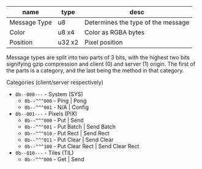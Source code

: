 | name | type | desc |
|------|------|------|
| Message Type | u8 | Determines the type of the message |
| Color | u8 x4 | Color as RGBA bytes |
| Position | u32 x2 | Pixel position |

Message types are split into two parts of 3 bits, with the highest two bits signifying gzip compression and client (0) and server (1) origin. The first of the parts is a category, and the last being the method in that category.

Categories (client/server respectively)
- `0b--000---` - System (SYS)
  - `0b--^^^000` - Ping | Pong
  - `0b--^^^001` - N/A | Config
- `0b--001---` - Pixels (PIX)
  - `0b--^^^000` - Put | Send
  - `0b--^^^001` - Put Batch | Send Batch
  - `0b--^^^010` - Put Rect | Send Rect
  - `0b--^^^011` - Put Clear | Send Clear
  - `0b--^^^100` - Put Clear Rect | Send Clear Rect
- `0b--010---` - Tiles (TIL)
  - `0b--^^^000` - Get | Send